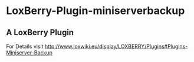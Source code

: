# LoxBerry-Plugin-miniserverbackup
A LoxBerry Plugin
-
For Details visit http://www.loxwiki.eu/display/LOXBERRY/Plugins#Plugins-Miniserver-Backup
